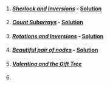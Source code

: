 1. #### *[Sherlock and Inversions](https://www.hackerearth.com/practice/data-structures/advanced-data-structures/fenwick-binary-indexed-trees/practice-problems/algorithm/sherlock-and-inversions/)* - [Solution](https://github.com/MH-Sajjat/CP-activities/blob/main/Daily%20challenge/solution001.cpp)
2. #### *[Count Subarrays](https://codeforces.com/gym/100589/problem/H)* - [Solution](https://github.com/MH-Sajjat/CP-activities/blob/main/Daily%20challenge/solution002.cpp)
3. #### *[Rotations and Inversions](https://www.hackerearth.com/practice/data-structures/advanced-data-structures/fenwick-binary-indexed-trees/practice-problems/algorithm/rotations-and-inversions/)* - [Solution](https://github.com/MH-Sajjat/CP-activities/blob/main/Daily%20challenge/solution003.cpp)
4. #### *[Beautiful pair of nodes](https://www.hackerearth.com/practice/data-structures/advanced-data-structures/fenwick-binary-indexed-trees/practice-problems/algorithm/beautiful-pair-of-nodes-d5dea13c/?fbclid=IwAR2UBJFVWo-nQdKNtQEWlEcr6YcJj5I9c9NHPh9b-Exn_T9G1Ek-UBPDCwE)* - [Solution](https://github.com/MH-Sajjat/CP-activities/blob/main/Daily%20challenge/solution004.cpp)
5. #### *[Valentina and the Gift Tree](https://www.hackerearth.com/practice/data-structures/advanced-data-structures/fenwick-binary-indexed-trees/practice-problems/algorithm/h-valentina-and-the-gift-tree/?fbclid=IwAR3abyMatx6BsvAtu6D_GXPIsbZq7tvZkt1sUiaJ7GHl5aCXbN8JWiq9ZRc)*
6. 
